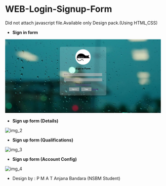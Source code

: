 # WEB-Login-Signup-Form
Did not attach javascript file.Available only Design pack.(Using HTML,CSS) 

- **Sign in form**

![img_1](https://github.com/RaghavaJagannatham/MEAU/blob/stare/images/sign-in.png)

- **Sign up form (Details)**

![img_2](https://user-images.githubusercontent.com/46102435/67423960-d969ef80-f5f2-11e9-9ed3-03e6153bf47a.PNG)

- **Sign up form (Qualifications)**

![img_3](https://user-images.githubusercontent.com/46102435/67424045-03231680-f5f3-11e9-895c-8531bfdd536e.PNG)

- **Sign up form (Account Config)**

![img_4](https://user-images.githubusercontent.com/46102435/67424066-0e764200-f5f3-11e9-8653-74226c563b55.PNG)

- Design by : P M A T Anjana Bandara (NSBM Student)
